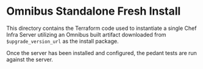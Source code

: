 # Omnibus Standalone Fresh Install

This directory contains the Terraform code used to instantiate a single Chef Infra Server utilizing an Omnibus built artifact downloaded from `$upgrade_version_url` as the install package.

Once the server has been installed and configured, the pedant tests are run against the server.
